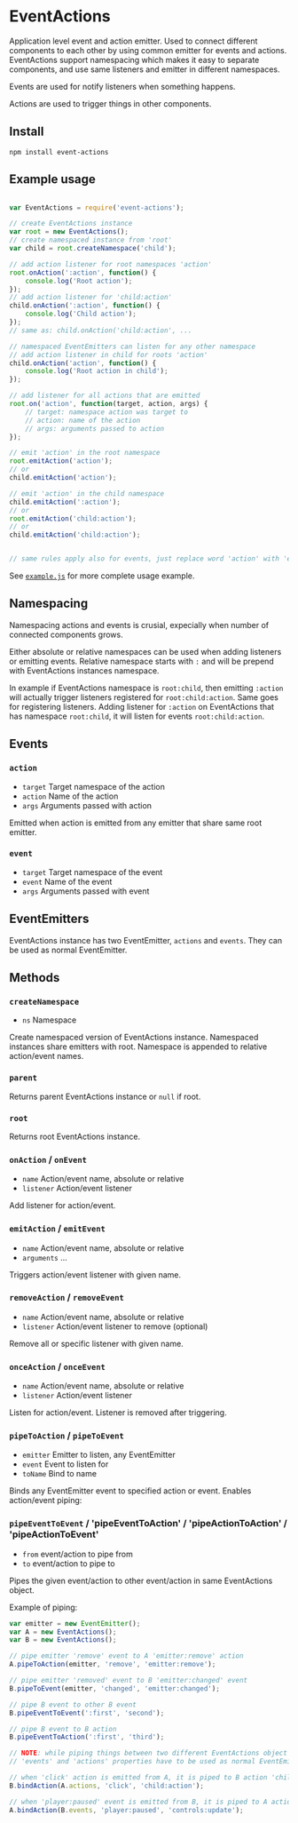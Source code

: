 # EventActions

Application level event and action emitter. Used to connect different 
components to each other by using common emitter for events and actions.
EventActions support namespacing which makes it easy to separate components,
and use same listeners and emitter in different namespaces.

Events are used for notify listeners when something happens.

Actions are used to trigger things in other components.

## Install

```
npm install event-actions
```

## Example usage

```javascript

var EventActions = require('event-actions');

// create EventActions instance
var root = new EventActions();
// create namespaced instance from 'root'
var child = root.createNamespace('child');

// add action listener for root namespaces 'action'
root.onAction(':action', function() {
    console.log('Root action');
});
// add action listener for 'child:action'
child.onAction(':action', function() {
    console.log('Child action');
});
// same as: child.onAction('child:action', ...

// namespaced EventEmitters can listen for any other namespace
// add action listener in child for roots 'action'
child.onAction('action', function() {
    console.log('Root action in child');
});

// add listener for all actions that are emitted
root.on('action', function(target, action, args) {
    // target: namespace action was target to
    // action: name of the action
    // args: arguments passed to action
});

// emit 'action' in the root namespace
root.emitAction('action');
// or
child.emitAction('action');

// emit 'action' in the child namespace
child.emitAction(':action');
// or
root.emitAction('child:action');
// or
child.emitAction('child:action');


// same rules apply also for events, just replace word 'action' with 'event'..

```

See [`example.js`](example.js) for more complete usage example.

## Namespacing

Namespacing actions and events is crusial, expecially when number of connected components grows.

Either absolute or relative namespaces can be used when adding listeners or emitting events. Relative namespace starts with `:` and will be prepend with EventActions instances namespace.

In example if EventActions namespace is `root:child`, then emitting `:action` will actually trigger listeners registered for `root:child:action`. Same goes for registering listeners. Adding listener for `:action` on EventActions that has namespace `root:child`, it will listen for events `root:child:action`.

## Events

### `action`

 * `target` Target namespace of the action
 * `action` Name of the action
 * `args` Arguments passed with action

Emitted when action is emitted from any emitter that share same root emitter.

### `event`

 * `target` Target namespace of the event
 * `event` Name of the event
 * `args` Arguments passed with event

## EventEmitters

EventActions instance has two EventEmitter, `actions` and `events`.
They can be used as normal EventEmitter.

## Methods

### `createNamespace`

 * `ns` Namespace

Create namespaced version of EventActions instance.
Namespaced instances share emitters with root.
Namespace is appended to relative action/event names.

### `parent`

Returns parent EventActions instance or `null` if root.

### `root`

Returns root EventActions instance.

### `onAction` / `onEvent`

 * `name` Action/event name, absolute or relative
 * `listener` Action/event listener

Add listener for action/event.

### `emitAction` / `emitEvent`

 * `name` Action/event name, absolute or relative
 * `arguments` ...

Triggers action/event listener with given name.

### `removeAction` / `removeEvent`

 * `name` Action/event name, absolute or relative
 * `listener` Action/event listener to remove (optional)

Remove all or specific listener with given name.

### `onceAction` / `onceEvent`

 * `name` Action/event name, absolute or relative
 * `listener` Action/event listener

Listen for action/event. Listener is removed after triggering.

### `pipeToAction` / `pipeToEvent`

 * `emitter` Emitter to listen, any EventEmitter
 * `event` Event to listen for
 * `toName` Bind to name

Binds any EventEmitter event to specified action or event.
Enables action/event piping:

### `pipeEventToEvent` / 'pipeEventToAction' / 'pipeActionToAction' / 'pipeActionToEvent'

 * `from` event/action to pipe from
 * `to` event/action to pipe to

Pipes the given event/action to other event/action in same EventActions object.

Example of piping:

```javascript
var emitter = new EventEmitter();
var A = new EventActions();
var B = new EventActions();

// pipe emitter 'remove' event to A 'emitter:remove' action
A.pipeToAction(emitter, 'remove', 'emitter:remove');

// pipe emitter 'removed' event to B 'emitter:changed' event
B.pipeToEvent(emitter, 'changed', 'emitter:changed');

// pipe B event to other B event
B.pipeEventToEvent(':first', 'second');

// pipe B event to B action
B.pipeEventToAction(':first', 'third');

// NOTE: while piping things between two different EventActions object
// 'events' and 'actions' properties have to be used as normal EventEmitters

// when 'click' action is emitted from A, it is piped to B action 'child:action'
B.bindAction(A.actions, 'click', 'child:action');

// when 'player:paused' event is emitted from B, it is piped to A action 'controls:update'
A.bindAction(B.events, 'player:paused', 'controls:update');

```
